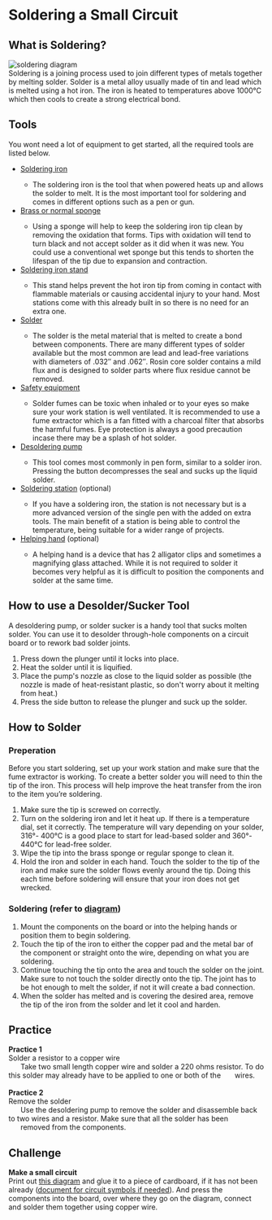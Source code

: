 # Soldering a Small Circuit

## What is Soldering?
![soldering diagram](https://tinyurl.com/p9jad5aj)<br>
Soldering is a joining process used to join different types of metals together by melting solder. Solder is a metal alloy usually made of tin and lead which is melted using a hot iron. The iron is heated to temperatures above 1000°C which then cools to create a strong electrical bond.

## Tools
You wont need a lot of equipment to get started, all the required tools are listed below.

- <a href="https://tinyurl.com/2wepuamc" target="_blank">Soldering iron<a/>
  - The soldering iron is the tool that when powered heats up and allows the solder to melt. It is the most important tool for soldering and comes in different options such as a pen or gun.
- <a href="https://tinyurl.com/2p9h7uwy" target="_blank">Brass or normal sponge<a/>
  - Using a sponge will help to keep the soldering iron tip clean by removing the oxidation that forms. Tips with oxidation will tend to turn black and not accept solder as it did when it was new. You could use a conventional wet sponge but this tends to shorten the lifespan of the tip due to expansion and contraction.
- <a href="https://tinyurl.com/jh5zc6d" target="_blank">Soldering iron stand<a/>
  - This stand helps prevent the hot iron tip from coming in contact with flammable materials or causing accidental injury to your hand. Most stations come with this already built in so there is no need for an extra one.
- <a href="https://tinyurl.com/yetjxxyr" target="_blank">Solder<a/>
  - The solder is the metal material that is melted to create a bond between components. There are many different types of solder available but the most common are lead and lead-free variations with diameters of .032″ and .062″. Rosin core solder contains a mild flux and is designed to solder parts where flux residue cannot be removed.
- <a href="https://tinyurl.com/5ntvvnm9" target="_blank">Safety equipment<a/>
  - Solder fumes can be toxic when inhaled or to your eyes so make sure your work station is well ventilated. It is recommended to use a fume extractor which is a fan fitted with a charcoal filter that absorbs the harmful fumes. Eye protection is always a good precaution incase there may be a splash of hot solder.
- <a href="https://tinyurl.com/y3ka9ycd" target="_blank">Desoldering pump<a/>
  - This tool comes most commonly in pen form, similar to a solder iron. Pressing the button decompresses the seal and sucks up the liquid solder. 
- <a href="https://tinyurl.com/2p9xcfb9" target="_blank">Soldering station<a/> (optional)
  - If you have a soldering iron, the station is not necessary but is a more advanced version of the single pen with the added on extra tools. The main benefit of a station is being able to control the temperature, being suitable for a wider range of projects.
- <a href="https://tinyurl.com/ycy6hdfh" target="_blank">Helping hand<a/> (optional)
  - A helping hand is a device that has 2 alligator clips and sometimes a magnifying glass attached. While it is not required to solder it becomes very helpful as it is difficult to position the components and solder at the same time.
  
  
## How to use a Desolder/Sucker Tool
A desoldering pump, or solder sucker is a handy tool that sucks molten solder. You can use it to desolder through-hole components on a circuit board or to rework bad solder joints.
1. Press down the plunger until it locks into place.
2. Heat the solder until it is liquified.
4. Place the pump's nozzle as close to the liquid solder as possible (the nozzle is made of heat-resistant plastic, so don't worry about it melting from heat.)
2. Press the side button to release the plunger and suck up the solder.
  
## How to Solder  
### Preperation
Before you start soldering, set up your work station and make sure that the fume extractor is working. To create a better solder you will need to thin the tip of the iron. This process will help improve the heat transfer from the iron to the item you’re soldering.
1. Make sure the tip is screwed on correctly.
2. Turn on the soldering iron and let it heat up. If there is a temperature dial, set it correctly. The temperature will vary depending on your solder, 316°- 400°C is a good place to start for lead-based solder and 360°- 440°C for lead-free solder.
3. Wipe the tip into the brass sponge or regular sponge to clean it.
4. Hold the iron and solder in each hand. Touch the solder to the tip of the iron and make sure the solder flows evenly around the tip. Doing this each time before soldering will ensure that your iron does not get wrecked.

### Soldering (refer to [diagram](#what-is-soldering))
1. Mount the components on the board or into the helping hands or position them to begin soldering.
1. Touch the tip of the iron to either the copper pad and the metal bar of the component or straight onto the wire, depending on what you are soldering.
1. Continue touching the tip onto the area and touch the solder on the joint. Make sure to not touch the solder directly onto the tip. The joint has to be hot enough to melt the solder, if not it will create a bad connection.
1. When the solder has melted and is covering the desired area, remove the tip of the iron from the solder and let it cool and harden.
  
## Practice
**Practice 1**<br>
Solder a resistor to a copper wire<br>&nbsp;&nbsp;&nbsp;&nbsp;&nbsp;&nbsp;Take two small length copper wire and solder a 220 ohms resistor. To do this solder may already have to be applied to one or both of the &nbsp;&nbsp;&nbsp;&nbsp;&nbsp;&nbsp;wires.
<br><br>
**Practice 2**<br>
Remove the solder<br>&nbsp;&nbsp;&nbsp;&nbsp;&nbsp;&nbsp;Use the desoldering pump to remove the solder and disassemble back to two wires and a resistor. Make sure that all the solder has been &nbsp;&nbsp;&nbsp;&nbsp;&nbsp;&nbsp;removed from the components.
  
## Challenge
**Make a small circuit**<br>
Print out <a href="https://github.com/vakkD/robotics_assignment_2_tutorial/blob/main/ledbuttoncircuit.png?raw=true">this diagram<a/> and glue it to a piece of cardboard, if it has not been already (<a href="https://electronicsclub.info/circuitsymbols.htm">document for circuit symbols if needed<a/>). And press the components into the board, over where they go on the diagram, connect and solder them together using copper wire.
